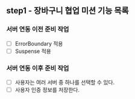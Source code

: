 ## step1 - 장바구니 협업 미션 기능 목록

### 서버 연동 이전 준비 작업

- [ ] ErrorBoundary 적용
- [ ] Suspense 적용

### 서버 연동 이후 준비 작업

- [ ] 사용자는 여러 서버 중 하나를 선택할 수 있다.
- [ ] 사용자 인증 정보를 저장한다.
